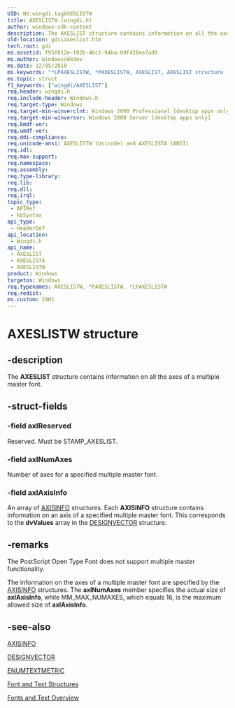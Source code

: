 ```yaml
---
UID: NS:wingdi.tagAXESLISTW
title: AXESLISTW (wingdi.h)
author: windows-sdk-content
description: The AXESLIST structure contains information on all the axes of a multiple master font.
old-location: gdi\axeslist.htm
tech.root: gdi
ms.assetid: f95f012e-f02b-46c1-94ba-69f426ee7ad9
ms.author: windowssdkdev
ms.date: 12/05/2018
ms.keywords: "*LPAXESLISTW, *PAXESLISTW, AXESLIST, AXESLIST structure [Windows GDI], AXESLISTA, AXESLISTW, PAXESLIST, PAXESLIST structure pointer [Windows GDI], _win32_AXESLIST_str, gdi.axeslist, wingdi/AXESLIST, wingdi/AXESLISTA, wingdi/AXESLISTW, wingdi/PAXESLIST"
ms.topic: struct
f1_keywords: ["wingdi/AXESLIST"]
req.header: wingdi.h
req.include-header: Windows.h
req.target-type: Windows
req.target-min-winverclnt: Windows 2000 Professional [desktop apps only]
req.target-min-winversvr: Windows 2000 Server [desktop apps only]
req.kmdf-ver: 
req.umdf-ver: 
req.ddi-compliance: 
req.unicode-ansi: AXESLISTW (Unicode) and AXESLISTA (ANSI)
req.idl: 
req.max-support: 
req.namespace: 
req.assembly: 
req.type-library: 
req.lib: 
req.dll: 
req.irql: 
topic_type:
 - APIRef
 - kbSyntax
api_type:
 - HeaderDef
api_location:
 - Wingdi.h
api_name:
 - AXESLIST
 - AXESLISTA
 - AXESLISTW
product: Windows
targetos: Windows
req.typenames: AXESLISTW, *PAXESLISTW, *LPAXESLISTW
req.redist: 
ms.custom: 19H1
---
```


# AXESLISTW structure


## -description



The <b>AXESLIST</b> structure contains information on all the axes of a multiple master font.




## -struct-fields




### -field axlReserved

Reserved. Must be STAMP_AXESLIST.


### -field axlNumAxes

Number of axes for a specified multiple master font.


### -field axlAxisInfo

An array of <a href="https://docs.microsoft.com/windows/desktop/api/wingdi/ns-wingdi-tagaxisinfoa">AXISINFO</a> structures. Each <b>AXISINFO</b> structure contains information on an axis of a specified multiple master font. This corresponds to the <b>dvValues</b> array in the <a href="https://docs.microsoft.com/windows/desktop/api/wingdi/ns-wingdi-tagdesignvector">DESIGNVECTOR</a> structure.


## -remarks



The PostScript Open Type Font does not support multiple master functionality.

The information on the axes of a multiple master font are specified by the <a href="https://docs.microsoft.com/windows/desktop/api/wingdi/ns-wingdi-tagaxisinfoa">AXISINFO</a> structures. The <b>axlNumAxes</b> member specifies the actual size of <b>axlAxisInfo</b>, while MM_MAX_NUMAXES, which equals 16, is the maximum allowed size of <b>axlAxisInfo</b>.




## -see-also




<a href="https://docs.microsoft.com/windows/desktop/api/wingdi/ns-wingdi-tagaxisinfoa">AXISINFO</a>



<a href="https://docs.microsoft.com/windows/desktop/api/wingdi/ns-wingdi-tagdesignvector">DESIGNVECTOR</a>



<a href="https://docs.microsoft.com/windows/desktop/api/wingdi/ns-wingdi-tagenumtextmetrica">ENUMTEXTMETRIC</a>



<a href="https://docs.microsoft.com/windows/desktop/gdi/font-and-text-structures">Font and Text Structures</a>



<a href="https://docs.microsoft.com/windows/desktop/gdi/fonts-and-text">Fonts and Text Overview</a>
 

 

